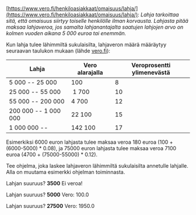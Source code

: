 

[https://www.vero.fi/henkiloasiakkaat/omaisuus/lahja/](https://www.vero.fi/henkiloasiakkaat/omaisuus/lahja/): *Lahja tarkoittaa sitä, että omaisuus siirtyy toiselle henkilölle ilman korvausta. Lahjasta pitää maksaa lahjaveroa, jos samalta lahjanantajalta saatujen lahjojen arvo on kolmen vuoden aikana 5 000 euroa tai enemmän.*

Kun lahja tulee lähimmiltä sukulaisilta, lahjaveron määrä määräytyy seuraavan taulukon mukaan (lähde [vero.fi](https://www.vero.fi/henkiloasiakkaat/omaisuus/lahja/lahjaverolaskuri/#lahjaverotaulukot)):

| Lahja                 | Vero alarajalla  | Veroprosentti ylimenevästä  |
|-----------------------|------------------|-----------------------------|
| 5 000 -- 25 000       | 100              | 8                           |
| 25 000 -- 55 000      | 1 700            | 10                          |
| 55 000 -- 200 000     | 4 700            | 12                          |
| 200 000 -- 1 000 000  | 22 100           | 15                          |
| 1 000 000 --          | 142 100          | 17                          |

Esimerkiksi 6000 euron lahjasta tulee maksaa veroa 180 euroa (100 + (6000-5000) * 0.08), ja 75000 euron lahjasta tulee maksaa veroa 7100 euroa (4700 + (75000-55000) * 0.12).

Tee ohjelma, joka laskee lahjaveron lähimmiltä sukulaisilta annetulle lahjalle. Alla on muutama esimerkki ohjelman toiminnasta.

<sample-output>

Lahjan suuruus?
**3500**
Ei veroa!

</sample-output>


<sample-output>

Lahjan suuruus?
**5000**
Vero: 100.0

</sample-output>

<sample-output>

Lahjan suuruus?
**27500**
Vero: 1950.0

</sample-output>


